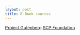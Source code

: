 ```yaml
---
layout: post
title: E-Book sources
---
```


[Project Gutenberg](https://www.gutenberg.org/)
[SCP Foundation](http://www.scp-wiki.net/ebooks)
